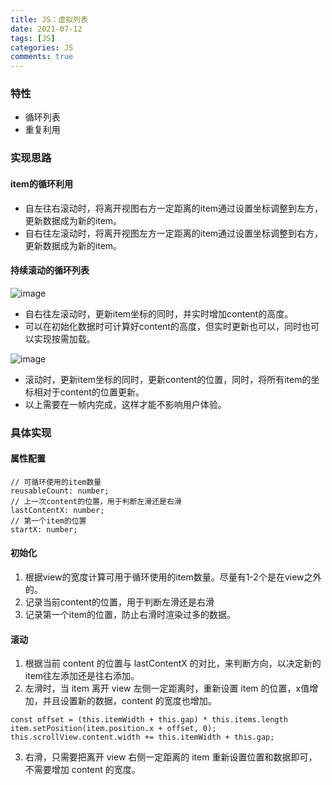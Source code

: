 ```yaml
---
title: JS：虚拟列表
date: 2021-07-12
tags: [JS]
categories: JS
comments: true
---
```


### 特性
- 循环列表
- 重复利用

### 实现思路
#### item的循环利用
- 自左往右滚动时，将离开视图右方一定距离的item通过设置坐标调整到左方，更新数据成为新的item。
- 自右往左滚动时，将离开视图左方一定距离的item通过设置坐标调整到右方，更新数据成为新的item。

#### 持续滚动的循环列表
![image](https://upload-images.jianshu.io/upload_images/11999503-083a4777e89c5529.png?imageMogr2/auto-orient/strip%7CimageView2/2/w/1240)

- 自右往左滚动时，更新item坐标的同时，并实时增加content的高度。
- 可以在初始化数据时可计算好content的高度，但实时更新也可以，同时也可以实现按需加载。

![image](https://upload-images.jianshu.io/upload_images/11999503-7fcf006dfbdba6ee.png?imageMogr2/auto-orient/strip%7CimageView2/2/w/1240)

- 滚动时，更新item坐标的同时，更新content的位置，同时，将所有item的坐标相对于content的位置更新。
- 以上需要在一帧内完成，这样才能不影响用户体验。

### 具体实现
#### 属性配置

```
// 可循环使用的item数量
reusableCount: number;
// 上一次content的位置，用于判断左滑还是右滑
lastContentX: number;
// 第一个item的位置
startX: number;
```

#### 初始化
1. 根据view的宽度计算可用于循环使用的item数量。尽量有1-2个是在view之外的。
2. 记录当前content的位置，用于判断左滑还是右滑
3. 记录第一个item的位置，防止右滑时渲染过多的数据。

#### 滚动
1. 根据当前 content 的位置与 lastContentX 的对比，来判断方向，以决定新的item往左添加还是往右添加。
2. 左滑时，当 item 离开 view 左侧一定距离时，重新设置 item 的位置，x值增加，并且设置新的数据，content 的宽度也增加。

```
const offset = (this.itemWidth + this.gap) * this.items.length
item.setPosition(item.position.x + offset, 0);
this.scrollView.content.width += this.itemWidth + this.gap;
```
3. 右滑，只需要把离开 view 右侧一定距离的 item 重新设置位置和数据即可，不需要增加 content 的宽度。

